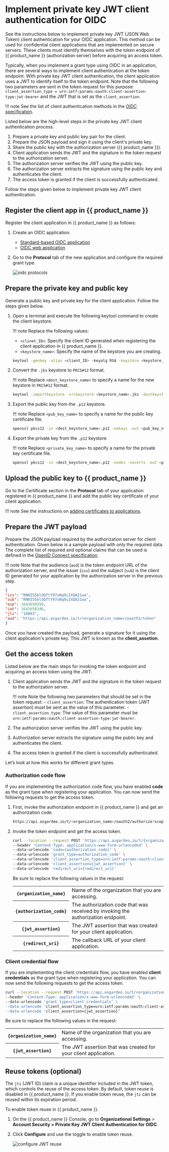 # Implement private key JWT client authentication for OIDC

See the instructions below to implement private key JWT (JSON Web Token) client authentication for your OIDC application. This method can be used for confidential client applications that are implemented on secure servers. These clients must identify themselves with the token endpoint of {{ product_name }} (authorization server) before acquiring an access token.

Typically, when you implement a grant type using OIDC in an application, there are several ways to implement client authentication at the token endpoint. With private key JWT client authentication, the client application uses a JWT to identify itself to the token endpoint. Note that the following two parameters are sent in the token request for this purpose: `client_assertion_type = urn:ietf:params:oauth:client-assertion-type:jwt-bearer`
and the JWT that is set as the `client_assertion`.

!!! note
    See the list of client authentication methods in the [OIDC specification](https://openid.net/specs/openid-connect-core-1_0.html#ClientAuthentication).

Listed below are the high-level steps in the private key JWT client authentication process.

1. Prepare a private key and public key pair for the client.
2. Prepare the JSON payload and sign it using the client's private key.
3. Share the public key with the authorization server ({{ product_name }}).
4. Client application sends the JWT and the signature in the token request to the authorization server.
5. The authorization server verifies the JWT using the public key.
6. The authorization server extracts the signature using the public key and authenticates the client.
7. The access token is granted if the client is successfully authenticated.

Follow the steps given below to implement private key JWT client authentication.

## Register the client app in {{ product_name }}

Register the client application in {{ product_name }} as follows:

1. Create an OIDC application:

   - [Standard-based OIDC application](../../guides/applications/register-standard-based-app/)
   - [OIDC web application](../../guides/applications/register-oidc-web-app/)

2. Go to the **Protocol** tab of the new application and configure the required grant type.

   ![oidc protocols](../../../assets/img/guides/applications/oidc/oidc_protocols.png)

## Prepare the private key and public key

Generate a public key and private key for the client application. Follow the steps given below.

1. Open a terminal and execute the following keytool command to create the client keystore.

   !!! note
    Replace the following values:
    - `<clinet_ID>`: Specify the client ID generated when registering the client application in {{ product_name }}.
    - `<keystore_name>`: Specify the name of the keystore you are creating.

   ``` bash
   keytool -genkey -alias <client_ID> -keyalg RSA -keystore <keystore_name>.jks
   ```

2. Convert the `.jks` keystore to `PKCS#12` format.

   !!! note
    Replace `<dest_keystore_name>` to specify a name for the new keystore in `PKCS#12` format.

   ``` bash
   keytool -importkeystore -srckeystore <keystore_name>.jks -destkeystore <dest_keystore_name>.p12 -deststoretype PKCS12
   ```

3. Export the public key from the `.p12` keystore.

   !!! note
    Replace `<pub_key_name>` to specify a name for the public key certificate file.

   ``` bash
   openssl pkcs12 -in <dest_keystore_name>.p12 -nokeys -out <pub_key_name>.pem
   ```

4. Export the private key from the `.p12` keystore.

   !!! note
    Replace `<private_key_name>` to specify a name for the private key certificate file.

   ``` bash
   openssl pkcs12 -in <dest_keystore_name>.p12 -nodes -nocerts -out <private_key_name>.pem
   ```

## Upload the public key to {{ product_name }}

Go to the Certificate section in the **Protocol** tab of your application registered in {{ product_name }} and add the public key certificate of your client application.

!!! note
    See the instructions on [adding certificates to applications](../../references/app-settings/oidc-settings-for-app/#certificate).

## Prepare the JWT payload

Prepare the JSON payload required by the authorization server for client authentication. Given below is a sample payload with only the required data. The complete list of required and optional claims that can be used is defined in the [OpenID Connect specification](https://openid.net/specs/openid-connect-core-1_0.html#ClientAuthentication).

!!! note
    Note that the audience (`aud`) is the token endpoint URL of the authorization server, and the issuer (`iss`) and the subject (`sub`) is the client ID generated for your application by the authorization server in the previous step.

``` json
{
"iss": "RN0I55bldQftY97uNq9iIXQA21wa",
"sub": "RN0I55bldQftY97uNq9iIXQA21wa",
"exp": 1643650350,
"iat": 1643650346,
"jti": "10003",
"aud": "https://api.asgardeo.io/t/<organization_name>/oauth2/token"
}
```

Once you have created the payload, generate a signature for it using the client application's private key. This JWT is known as the **client_assetion**.

## Get the access token

Listed below are the main steps for invoking the token endpoint and acquiring an access token using the JWT.

1. Client application sends the JWT and the signature in the token request to the authorization server.

    !!! note
        Note the following two parameters that should be set in the token request:
        - `client_assertion`: The authentication token (JWT assertion) must be sent as the value of this parameter.
        - `client_assertion_type`: The value of this parameter must be `urn:ietf:params:oauth:client-assertion-type:jwt-bearer`.

2. The authorization server verifies the JWT using the public key.
3. Authorization server extracts the signature using the public key and authenticates the client.
4. The access token is granted if the client is successfully authenticated.

Let’s look at how this works for different grant types.

### Authorization code flow

If you are implementing the authorization code flow, you have enabled **code** as the grant type when registering your application. You can now send the following requests to get the access token.

1. First, invoke the authorization endpoint in {{ product_name }} and get an authorization code.

   ``` bash
   https://api.asgardeo.io/t/<organization_name>/oauth2/authorize?scope={scope}&response_type=code&redirect_uri={redirect_uri}&client_id={client_id}
   ```

2. Invoke the token endpoint and get the access token.

   ``` bash
   curl --location --request POST 'https://api.asgardeo.io/t/{organization_name}/oauth2/token' \
   --header 'Content-Type: application/x-www-form-urlencoded' \
   --data-urlencode 'code={authorization_code}' \
   --data-urlencode 'grant_type=authorization_code' \
   --data-urlencode 'client_assertion_type=urn:ietf:params:oauth:client-assertion-type:jwt-bearer'\
   --data-urlencode 'client_assertion={jwt_assertion}' \
   --data-urlencode 'redirect_uri={redirect_uri}'
   ```

   Be sure to replace the following values in the request:

   <table>
    <tr>
        <th>
            <code>{organization_name}</code>
        </th>
        <td>
            Name of the organization that you are accessing.
        </td>
    </tr>
    <tr>
        <th>
            <code>{authorization_code}</code>
        </th>
        <td>
            The authorization code that was received by invoking the authorization endpoint.
        </td>
    </tr>
    <tr>
        <th>
            <code>{jwt_assertion}</code>
        </th>
        <td>
            The JWT assertion that was created for your client application.
        </td>
    </tr>
    <tr>
        <th>
            <code>{redirect_uri}</code>
        </th>
        <td>
            The callback URL of your client application.
        </td>
    </tr>
   </table>

### Client credential flow

If you are implementing the client credentials flow, you have enabled **client credentials** as the grant type when registering your application. You can now send the following requests to get the access token.

``` bash
curl --location --request POST 'https://api.asgardeo.io/t/<organization_name>/oauth2/token' \
--header 'Content-Type: application/x-www-form-urlencoded' \
--data-urlencode 'grant_type=client_credentials’ \
--data-urlencode 'client_assertion_type=urn:ietf:params:oauth:client-assertion-type:jwt-bearer'\
--data-urlencode 'client_assertion={jwt_assertion}’
```

Be sure to replace the following values in the request:

<table>
    <tr>
        <th>
            <code>{organization_name}</code>
        </th>
        <td>
            Name of the organization that you are accessing.
        </td>
    </tr>
    <tr>
        <th>
            <code>{jwt_assertion}</code>
        </th>
        <td>
            The JWT assertion that was created for your client application.
        </td>
    </tr>
</table>

## Reuse tokens (optional)

The `jti` (JWT ID) claim is a unique identifier included in the JWT token, which controls the reuse of the access token. By default, token reuse is disabled in {{ product_name }}. If you enable token reuse, the `jti` can be reused within its expiration period.

To enable token reuse in {{ product_name }}.

1. On the {{ product_name }} Console, go to **Organizational Settings** > **Account Security > Private Key JWT Client Authentication for OIDC**.
2. Click **Configure** and use the toggle to enable token reuse.
  
   ![configure JWT reuse](../../../assets/img/guides/applications/oidc/private-key-jwt-config.png)
